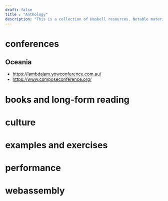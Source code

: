 ```yaml
---
draft: false
title : "Anthology"
description: "This is a collection of Haskell resources. Notable material that is useful to a learner and experienced vetrans alike. Its' purpose is to introduce you to differing opinions and insights as diversity is the spice of life."
---
```


# conferences

## Oceania
- https://lambdajam.yowconference.com.au/
- https://www.composeconference.org/

# books and long-form reading

# culture

# examples and exercises

# performance

# webassembly



